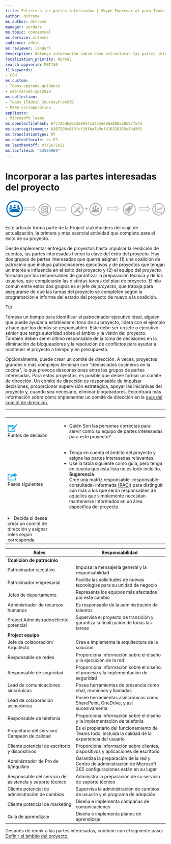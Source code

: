 ```yaml
---
title: Enliste a las partes interesadas | Skype Empresarial para Teams de actualización
author: dstrome
ms.author: dstrome
manager: serdars
ms.topic: conceptual
ms.service: msteams
audience: admin
ms.reviewer: landerl
description: Obtenga información sobre cómo estructurar las partes interesadas de su organización para asegurarse de que la Microsoft Teams actualización se realiza correctamente.
localization_priority: Normal
search.appverid: MET150
f1.keywords:
- CSH
ms.custom:
- Teams-upgrade-guidance
- seo-marvel-apr2020
ms.collection:
- Teams_ITAdmin_JourneyFromSfB
- M365-collaboration
appliesto:
- Microsoft Teams
ms.openlocfilehash: 8fc726dbe05358844c23a3ee90a8885e8b97f54d
ms.sourcegitcommit: b387296c043fcf10fba7b9ef416328383e54a565
ms.translationtype: MT
ms.contentlocale: es-ES
ms.lasthandoff: 07/26/2021
ms.locfileid: "53586969"
---
```

# <a name="enlist-your-project-stakeholders"></a>Incorporar a las partes interesadas del proyecto

![Ilustración que muestra el estado de las partes interesadas del viaje de actualización](media/upgrade-banner-stakeholders.png "Etapas del viaje de actualización, con énfasis en reunir a su equipo de partes interesadas del proyecto")

Este artículo forma parte de la Project stakeholders del viaje de actualización, la primera y más esencial actividad que complete para el éxito de su proyecto.

Desde implementar entregas de proyectos hasta impulsar la rendición de cuentas, las partes interesadas tienen la clave del éxito del proyecto. Hay dos grupos de partes interesadas que querrá asignar:  (1) una coalición de patrocinio que incluya patrocinadores ejecutivos y de proyectos que tengan un interés e influencia en el éxito del proyecto y (2) el equipo del _proyecto,_ formado por los responsables de garantizar la preparación técnica y de los usuarios, que completarán las distintas tareas del plan de proyecto. El hilo común entre estos dos grupos es el jefe de _proyecto,_ que trabaja para asegurarse de que las tareas del proyecto se completen según la programación e informe del estado del proyecto de nuevo a la coalición.

> [!Tip]
> Tómese un tiempo para identificar al patrocinador ejecutivo ideal, alguien que puede ayudar a establecer el tono de su proyecto, lidera con el ejemplo y hace que los demás se responsablen. Este debe ser un jefe o ejecutivo sénior que tenga autoridad sobre el ámbito y la visión del proyecto. También deben ser el último responsable de la toma de decisiones en la eliminación de bloqueadores y la resolución de conflictos para ayudar a mantener el proyecto a tiempo y en presupuesto.

Opcionalmente, puede crear un comité de dirección. A veces, proyectos grandes o más complejos terminan con "demasiados cocineros en la cocina", lo que provoca desconexiones entre los grupos de partes interesadas. Para estos proyectos, es posible que desee formar un comité de dirección. Un comité de dirección es responsable de impulsar decisiones, proporcionar supervisión estratégica, apoyar las iniciativas del proyecto y, cuando sea necesario, eliminar bloqueadores. Encontrará más información sobre cómo implementar un comité de dirección en la [guía del comité de dirección.](./envision-steering-committee-complete-guide.md)

|&nbsp; |&nbsp; |
|---|---|
| ![Un icono que representa los puntos de decisión](media/audio_conferencing_image7.png) <br/>Puntos de decisión | <ul><li>Quién Son las personas correctas para servir como su equipo de partes interesadas para este proyecto?</li></ul> |
| ![Un icono que representa los siguientes pasos](media/audio_conferencing_image9.png)<br/>Pasos siguientes | <ul><li>Tenga en cuenta el ámbito del proyecto y asigne las partes interesadas relevantes.</li><li>Use la tabla siguiente como guía, pero tenga en cuenta que esta lista no es todo incluido.<br><strong>Sugerencia</strong><br>Cree una matriz responsable-responsable-consultada-informada [(RACI)](https://en.wikipedia.org/wiki/Responsibility_assignment_matrix) para distinguir aún más a los que serán responsables de aquellos que simplemente necesitan mantenerse informados en un área específica del proyecto.</li> |
| <li>Decida si desea crear un comité de dirección y asignar roles según corresponda.</li></ul> | |

| Roles | Responsabilidad |
|---|---|
| **Coalición de patrocinio** | |
| Patrocinador ejecutivo | Impulsa la mensajería general y la responsabilidad |
| Patrocinador empresarial | Facilita las solicitudes de nuevas tecnologías para su unidad de negocio |
| Jefes de departamento | Representa los equipos más afectados por este cambio |
| Administrador de recursos humanos | Es responsable de la administración de talentos |
| Project Administrador/cliente potencial | Supervisa el proyecto de transición y garantiza la finalización de todas las tareas |
| **Project equipo** | |
| Jefe de colaboración/ Arquitecto | Crea e implementa la arquitectura de la solución |
| Responsable de redes | Proporciona información sobre el diseño y la ejecución de la red |
| Responsable de seguridad | Proporciona información sobre el diseño, el proceso y la implementación de seguridad |
| Lead de comunicaciones sincrónicas | Posee herramientas de presencia como chat, reuniones y llamadas |
| Lead de colaboración asincrónica | Posee herramientas asincrónicas como SharePoint, OneDrive, y así sucesivamente |
| Responsable de telefonía | Proporciona información sobre el diseño y la implementación de telefonía |
| Propietario del servicio/ Campeón de calidad | Es el propietario del funcionamiento de Teams todo, incluida la calidad de la experiencia del usuario |
| Cliente potencial de escritorio y dispositivos | Proporciona información sobre clientes, dispositivos y aplicaciones de escritorio |
| Administrador de Pro de ti/inquilino | Garantiza la preparación de la red y Centro de administración de Microsoft 365 configuraciones están en su lugar |
| Responsable del servicio de asistencia y soporte técnico | Administra la preparación de su servicio de soporte técnico |
| Cliente potencial de administración de cambios | Supervisa la administración de cambios de usuario y el programa de adopción |
| Cliente potencial de marketing | Diseña e implementa campañas de comunicaciones |
| Guía de aprendizaje | Diseña e implementa planes de aprendizaje |

Después de reunir a las partes interesadas, continúe con el siguiente paso: [Definir el ámbito del proyecto.](./upgrade-define-project-scope.md)